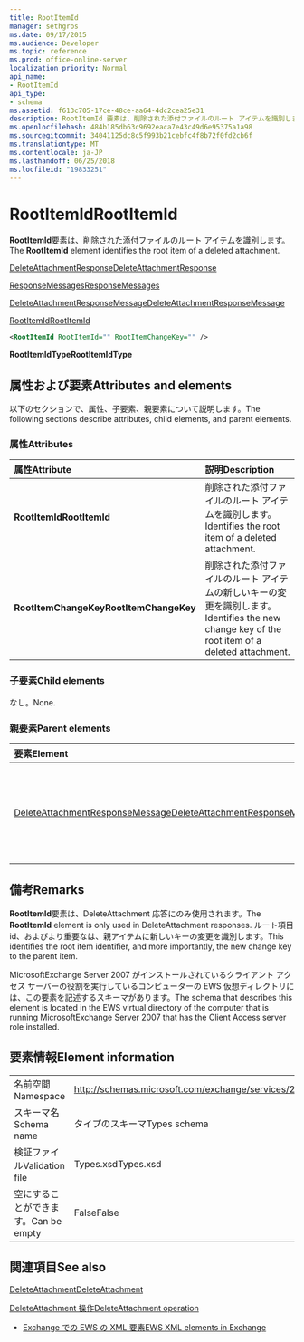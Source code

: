 ```yaml
---
title: RootItemId
manager: sethgros
ms.date: 09/17/2015
ms.audience: Developer
ms.topic: reference
ms.prod: office-online-server
localization_priority: Normal
api_name:
- RootItemId
api_type:
- schema
ms.assetid: f613c705-17ce-48ce-aa64-4dc2cea25e31
description: RootItemId 要素は、削除された添付ファイルのルート アイテムを識別します。
ms.openlocfilehash: 484b185db63c9692eaca7e43c49d6e95375a1a98
ms.sourcegitcommit: 34041125dc8c5f993b21cebfc4f8b72f0fd2cb6f
ms.translationtype: MT
ms.contentlocale: ja-JP
ms.lasthandoff: 06/25/2018
ms.locfileid: "19833251"
---
```

# <a name="rootitemid"></a><span data-ttu-id="a35ba-103">RootItemId</span><span class="sxs-lookup"><span data-stu-id="a35ba-103">RootItemId</span></span>

<span data-ttu-id="a35ba-104">**RootItemId**要素は、削除された添付ファイルのルート アイテムを識別します。</span><span class="sxs-lookup"><span data-stu-id="a35ba-104">The **RootItemId** element identifies the root item of a deleted attachment.</span></span> 
  
[<span data-ttu-id="a35ba-105">DeleteAttachmentResponse</span><span class="sxs-lookup"><span data-stu-id="a35ba-105">DeleteAttachmentResponse</span></span>](deleteattachmentresponse.md)
  
[<span data-ttu-id="a35ba-106">ResponseMessages</span><span class="sxs-lookup"><span data-stu-id="a35ba-106">ResponseMessages</span></span>](responsemessages.md)
  
[<span data-ttu-id="a35ba-107">DeleteAttachmentResponseMessage</span><span class="sxs-lookup"><span data-stu-id="a35ba-107">DeleteAttachmentResponseMessage</span></span>](deleteattachmentresponsemessage.md)
  
[<span data-ttu-id="a35ba-108">RootItemId</span><span class="sxs-lookup"><span data-stu-id="a35ba-108">RootItemId</span></span>](rootitemid.md)
  
```xml
<RootItemId RootItemId="" RootItemChangeKey="" />
```

 <span data-ttu-id="a35ba-109">**RootItemIdType**</span><span class="sxs-lookup"><span data-stu-id="a35ba-109">**RootItemIdType**</span></span>
## <a name="attributes-and-elements"></a><span data-ttu-id="a35ba-110">属性および要素</span><span class="sxs-lookup"><span data-stu-id="a35ba-110">Attributes and elements</span></span>

<span data-ttu-id="a35ba-111">以下のセクションで、属性、子要素、親要素について説明します。</span><span class="sxs-lookup"><span data-stu-id="a35ba-111">The following sections describe attributes, child elements, and parent elements.</span></span>
  
### <a name="attributes"></a><span data-ttu-id="a35ba-112">属性</span><span class="sxs-lookup"><span data-stu-id="a35ba-112">Attributes</span></span>

|<span data-ttu-id="a35ba-113">**属性**</span><span class="sxs-lookup"><span data-stu-id="a35ba-113">**Attribute**</span></span>|<span data-ttu-id="a35ba-114">**説明**</span><span class="sxs-lookup"><span data-stu-id="a35ba-114">**Description**</span></span>|
|:-----|:-----|
|<span data-ttu-id="a35ba-115">**RootItemId**</span><span class="sxs-lookup"><span data-stu-id="a35ba-115">**RootItemId**</span></span> <br/> |<span data-ttu-id="a35ba-116">削除された添付ファイルのルート アイテムを識別します。</span><span class="sxs-lookup"><span data-stu-id="a35ba-116">Identifies the root item of a deleted attachment.</span></span>  <br/> |
|<span data-ttu-id="a35ba-117">**RootItemChangeKey**</span><span class="sxs-lookup"><span data-stu-id="a35ba-117">**RootItemChangeKey**</span></span> <br/> |<span data-ttu-id="a35ba-118">削除された添付ファイルのルート アイテムの新しいキーの変更を識別します。</span><span class="sxs-lookup"><span data-stu-id="a35ba-118">Identifies the new change key of the root item of a deleted attachment.</span></span>  <br/> |
   
### <a name="child-elements"></a><span data-ttu-id="a35ba-119">子要素</span><span class="sxs-lookup"><span data-stu-id="a35ba-119">Child elements</span></span>

<span data-ttu-id="a35ba-120">なし。</span><span class="sxs-lookup"><span data-stu-id="a35ba-120">None.</span></span>
  
### <a name="parent-elements"></a><span data-ttu-id="a35ba-121">親要素</span><span class="sxs-lookup"><span data-stu-id="a35ba-121">Parent elements</span></span>

|<span data-ttu-id="a35ba-122">**要素**</span><span class="sxs-lookup"><span data-stu-id="a35ba-122">**Element**</span></span>|<span data-ttu-id="a35ba-123">**説明**</span><span class="sxs-lookup"><span data-stu-id="a35ba-123">**Description**</span></span>|
|:-----|:-----|
|[<span data-ttu-id="a35ba-124">DeleteAttachmentResponseMessage</span><span class="sxs-lookup"><span data-stu-id="a35ba-124">DeleteAttachmentResponseMessage</span></span>](deleteattachmentresponsemessage.md) <br/> |<span data-ttu-id="a35ba-125">DeleteAttachment 要求の結果ステータスを格納します。</span><span class="sxs-lookup"><span data-stu-id="a35ba-125">Contains the status and result of a DeleteAttachment request.</span></span>  <br/> |
   
## <a name="remarks"></a><span data-ttu-id="a35ba-126">備考</span><span class="sxs-lookup"><span data-stu-id="a35ba-126">Remarks</span></span>

<span data-ttu-id="a35ba-127">**RootItemId**要素は、DeleteAttachment 応答にのみ使用されます。</span><span class="sxs-lookup"><span data-stu-id="a35ba-127">The **RootItemId** element is only used in DeleteAttachment responses.</span></span> <span data-ttu-id="a35ba-128">ルート項目 id、およびより重要なは、親アイテムに新しいキーの変更を識別します。</span><span class="sxs-lookup"><span data-stu-id="a35ba-128">This identifies the root item identifier, and more importantly, the new change key to the parent item.</span></span> 
  
<span data-ttu-id="a35ba-129">MicrosoftExchange Server 2007 がインストールされているクライアント アクセス サーバーの役割を実行しているコンピューターの EWS 仮想ディレクトリには、この要素を記述するスキーマがあります。</span><span class="sxs-lookup"><span data-stu-id="a35ba-129">The schema that describes this element is located in the EWS virtual directory of the computer that is running MicrosoftExchange Server 2007 that has the Client Access server role installed.</span></span>
  
## <a name="element-information"></a><span data-ttu-id="a35ba-130">要素情報</span><span class="sxs-lookup"><span data-stu-id="a35ba-130">Element information</span></span>

|||
|:-----|:-----|
|<span data-ttu-id="a35ba-131">名前空間</span><span class="sxs-lookup"><span data-stu-id="a35ba-131">Namespace</span></span>  <br/> |http://schemas.microsoft.com/exchange/services/2006/types  <br/> |
|<span data-ttu-id="a35ba-132">スキーマ名</span><span class="sxs-lookup"><span data-stu-id="a35ba-132">Schema name</span></span>  <br/> |<span data-ttu-id="a35ba-133">タイプのスキーマ</span><span class="sxs-lookup"><span data-stu-id="a35ba-133">Types schema</span></span>  <br/> |
|<span data-ttu-id="a35ba-134">検証ファイル</span><span class="sxs-lookup"><span data-stu-id="a35ba-134">Validation file</span></span>  <br/> |<span data-ttu-id="a35ba-135">Types.xsd</span><span class="sxs-lookup"><span data-stu-id="a35ba-135">Types.xsd</span></span>  <br/> |
|<span data-ttu-id="a35ba-136">空にすることができます。</span><span class="sxs-lookup"><span data-stu-id="a35ba-136">Can be empty</span></span>  <br/> |<span data-ttu-id="a35ba-137">False</span><span class="sxs-lookup"><span data-stu-id="a35ba-137">False</span></span>  <br/> |
   
## <a name="see-also"></a><span data-ttu-id="a35ba-138">関連項目</span><span class="sxs-lookup"><span data-stu-id="a35ba-138">See also</span></span>



[<span data-ttu-id="a35ba-139">DeleteAttachment</span><span class="sxs-lookup"><span data-stu-id="a35ba-139">DeleteAttachment</span></span>](deleteattachment.md)
  
[<span data-ttu-id="a35ba-140">DeleteAttachment 操作</span><span class="sxs-lookup"><span data-stu-id="a35ba-140">DeleteAttachment operation</span></span>](deleteattachment-operation.md)


- [<span data-ttu-id="a35ba-141">Exchange での EWS の XML 要素</span><span class="sxs-lookup"><span data-stu-id="a35ba-141">EWS XML elements in Exchange</span></span>](ews-xml-elements-in-exchange.md)

